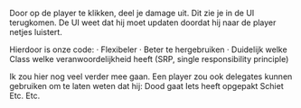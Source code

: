 Door op de player te klikken, deel je damage uit. Dit zie je in de UI terugkomen. De UI weet dat hij moet updaten doordat hij naar de player netjes luistert.
 
Hierdoor is onze code:
·         Flexibeler
·         Beter te hergebruiken
·         Duidelijk welke Class welke veranwoordelijkheid heeft (SRP, single responsibility principle)
 
Ik zou hier nog veel verder mee gaan. Een player zou ook delegates kunnen gebruiken om te laten weten dat hij:
Dood gaat
Iets heeft opgepakt
Schiet
Etc.
Etc.
